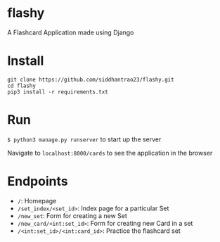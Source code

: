 # flashy

A Flashcard Application made using Django

# Install

```
git clone https://github.com/siddhantrao23/flashy.git
cd flashy
pip3 install -r requirements.txt
```

# Run

`$ python3 manage.py runserver` to start up the server

Navigate to `localhost:8000/cards` to see the application in the browser

# Endpoints
- `/`: Homepage
- `/set_index/<set_id>`: Index page for a particular Set
- `/new_set`: Form for creating a new Set
- `/new_card/<int:set_id>`: Form for creating new Card in a set
- `/<int:set_id>/<int:card_id>`: Practice the flashcard set
